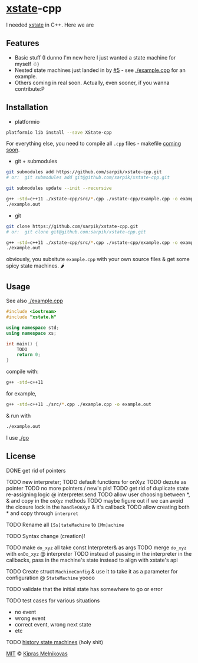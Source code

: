 # [xstate](https://github.com/davidkpiano/xstate)-cpp

I needed [xstate](https://github.com/davidkpiano/xstate) in C++. Here we are

## Features

* Basic stuff (I dunno I'm new here I just wanted a state machine for myself ☃)
* Nested state machines just landed in by [#5](https://github.com/sarpik/xstate-cpp/pull/5) - see [./example.cpp](./example.cpp) for an example.
* Others coming in real soon. Actually, even sooner, if you wanna contribute:P

## Installation

* platformio

```sh
platformio lib install --save XState-cpp
```

For everything else, you need to compile all `.cpp` files - makefile [coming soon](https://github.com/sarpik/xstate-cpp/issues/7).

* git + submodules

```sh
git submodules add https://github.com/sarpik/xstate-cpp.git
# or:  git submodules add git@github.com/sarpik/xstate-cpp.git

git submodules update --init --recursive

g++ -std=c++11 ./xstate-cpp/src/*.cpp ./xstate-cpp/example.cpp -o example.out
./example.out
```

* git

```sh
git clone https://github.com/sarpik/xstate-cpp.git
# or:  git clone git@github.com:sarpik/xstate-cpp.git

g++ -std=c++11 ./xstate-cpp/src/*.cpp ./xstate-cpp/example.cpp -o example.out
./example.out
```

obviously, you subsitute `example.cpp` with your own source files & get some spicy state machines. 🌶

## Usage

See also [./example.cpp](./example.cpp)

```cpp
#include <iostream>
#include "xstate.h"

using namespace std;
using namespace xs;

int main() {
    TODO
    return 0;
}
```

compile with:

```sh
g++ -std=c++11
```

for example,

```sh
g++ -std=c++11 ./src/*.cpp ./example.cpp -o example.out
```

& run with

```sh
./example.out
```

I use [./go](./go)

## License

DONE get rid of pointers

TODO new interpreter;
TODO default functions for onXyz
TODO dezute as pointer
TODO no more pointers / new's pls!
TODO get rid of duplicate state re-assigning logic @ interpreter.send
TODO allow user choosing between *, & and copy in the `onXyz` methods
TODO maybe figure out if we can avoid the closure lock in the `handleOnXyz` & it's callback
TODO allow creating both * and copy through `interpret`

TODO Rename all `[Ss]tateMachine` to `[Mm]achine`

TODO Syntax change (creation)!

TODO make `do_xyz` all take const Interpreter& as args
TODO merge `do_xyz` with `onDo_xyz` @ interpreter
TODO instead of passing in the interpreter in the callbacks, pass in the machine's state instead to align with xstate's api

TODO Create struct `MachineConfig` & use it to take it as a parameter for configuration @ `StateMachine` yoooo

TODO validate that the initial state has somewhere to go or error

TODO test cases for various situations
* no event
* wrong event
* correct event, wrong next state
* etc

TODO [history state machines](https://github.com/davidkpiano/xstate#history-states) (holy shit)


[MIT](./LICENSE) © [Kipras Melnikovas](https://github.com/sarpik)
